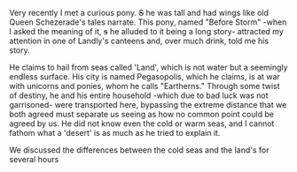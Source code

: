 Very recently I met a curious pony. ~~S~~ he was tall and had wings like old Queen Schezerade's tales narrate. This pony, named "Before Storm" -when I asked the meaning of it, ~~s~~ he alluded to it being a long story-  attracted my attention in one of Landly's canteens and, over much drink, told me his story.

He claims to hail from seas called 'Land', which is not water but a seemingly endless surface. His city is named Pegasopolis, which he claims, is at war with unicorns and ponies, whom he calls "Eartherns." Through some twist of destiny, he and his entire household -which due to bad luck was not garrisoned- were transported here, bypassing the extreme distance that we both agreed must separate us seeing as how no common point could be agreed by us. He did not know even the cold or warm seas, and I cannot fathom what a 'desert' is as much as he tried to explain it.

We discussed the differences between the cold seas and the land's for several hours